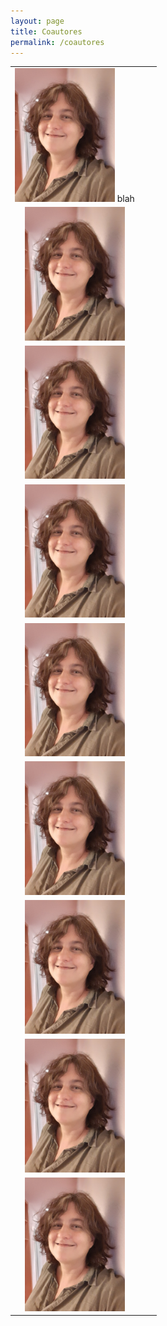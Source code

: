 ```yaml
---
layout: page
title: Coautores
permalink: /coautores
---
```


| | | |
|:-------------------------:|:-------------------------:|:-------------------------:|
|<img width="160" alt="screen shot 2017-08-07 at 12 18 15 pm" src="mrosas.jpg">  blah | 
 <img width="160" alt="screen shot 2017-08-07 at 12 18 15 pm" src="mrosas.jpg"> |
 <img width="160" alt="screen shot 2017-08-07 at 12 18 15 pm" src="mrosas.jpg"> |
|<img width="160" alt="screen shot 2017-08-07 at 12 18 15 pm" src="mrosas.jpg">   | 
<img width="160" alt="screen shot 2017-08-07 at 12 18 15 pm" src="mrosas.jpg"> |
<img width="160" alt="screen shot 2017-08-07 at 12 18 15 pm" src="mrosas.jpg"> |
|<img width="160" alt="screen shot 2017-08-07 at 12 18 15 pm" src="mrosas.jpg"> 
|<img width="160" alt="screen shot 2017-08-07 at 12 18 15 pm" src="mrosas.jpg">
|<img width="160" alt="screen shot 2017-08-07 at 12 18 15 pm" src="mrosas.jpg"> |
